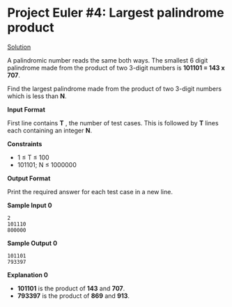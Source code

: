 # Project Euler #4: Largest palindrome product
[Solution](https://github.com/zhaohanson1/project_euler_plus/blob/master/004%20-%20Largest%20palindrome%20product/solution.md)

A palindromic number reads the same both ways. The smallest 6 digit palindrome made from the product of two 3-digit numbers is **101101 = 143 x 707**.

Find the largest palindrome made from the product of two 3-digit numbers which is less than **N**.

**Input Format**

First line contains **T** , the number of test cases. This is followed by **T** lines each containing an integer **N**.

**Constraints**
- 1 &le; T &le; 100
- 101101; N &le; 1000000

**Output Format**

Print the required answer for each test case in a new line.

**Sample Input 0**
```
2
101110
800000
```

**Sample Output 0**
```
101101
793397
```

**Explanation 0**
- **101101** is the product of **143** and **707**.
- **793397** is the product of **869** and **913**.
